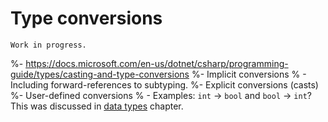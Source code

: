 # Type conversions

```{warning}
Work in progress.
```

%- https://docs.microsoft.com/en-us/dotnet/csharp/programming-guide/types/casting-and-type-conversions
%- Implicit conversions
%  - Including forward-references to subtyping.
%- Explicit conversions (casts)
%- User-defined conversions
%  - Examples: `int` -> `bool` and `bool` -> `int`? This was discussed in [data types](data-types) chapter.
